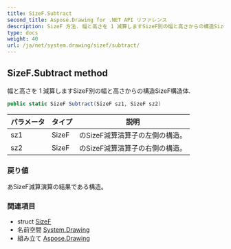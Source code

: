 ```yaml
---
title: SizeF.Subtract
second_title: Aspose.Drawing for .NET API リファレンス
description: SizeF 方法. 幅と高さを 1 減算しますSizeF別の幅と高さからの構造SizeF構造体.
type: docs
weight: 40
url: /ja/net/system.drawing/sizef/subtract/
---
```

## SizeF.Subtract method

幅と高さを 1 減算しますSizeF別の幅と高さからの構造SizeF構造体.

```csharp
public static SizeF Subtract(SizeF sz1, SizeF sz2)
```

| パラメータ | タイプ | 説明 |
| --- | --- | --- |
| sz1 | SizeF | のSizeF減算演算子の左側の構造。 |
| sz2 | SizeF | のSizeF減算演算子の右側の構造。 |

### 戻り値

あSizeF減算演算の結果である構造。

### 関連項目

* struct [SizeF](../)
* 名前空間 [System.Drawing](../../sizef/)
* 組み立て [Aspose.Drawing](../../../)


